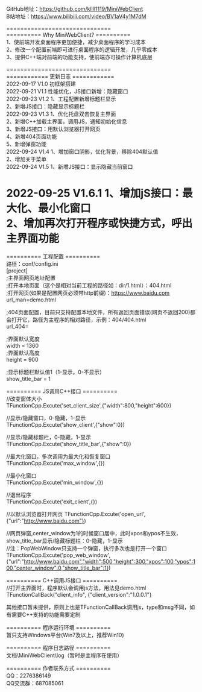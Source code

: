 GitHub地址：https://github.com/kllll1119/MiniWebClient  
B站地址：https://www.bilibili.com/video/BV1aV4y1M7dM  

==============================  
========== Why MiniWebClient? ==========  
1、使前端开发桌面程序更加便捷，减少桌面程序的学习成本  
2、修改一个配置前端即可进行桌面程序的逻辑开发，几乎零成本  
3、提供C++端对前端的功能支持，使前端亦可操作计算机底层  


==============================  
============ 更新日志 ============  
2022-09-17 V1.0    初框架搭建  
2022-09-21 V1.1    性能优化，JS接口新增：隐藏窗口  
2022-09-23 V1.2    1、工程配置新增标题栏显示  
                   2、新增JS接口：隐藏显示标题栏  
2022-09-23 V1.3    1、优化托盘双击恢复主界面  
                   2、新增C++加载主界面，调用JS，通知初始化信息	
                   3、新增JS接口：用默认浏览器打开网页  
                   4、新增404页面功能  
                   5、新增弹窗功能  
2022-09-24 V1.4    1、增加窗口阴影，优化背景，移除404默认值  
                   2、增加关于菜单  
2022-09-24 V1.5    1、新增JS接口：显示隐藏当前窗口  
  
2022-09-25 V1.6.1  1、增加jS接口：最大化、最小化窗口    
                   2、增加再次打开程序或快捷方式，呼出主界面功能   
==============================  


========== 工程配置 ==========  
路径：conf/config.ini  
[project]  
;主界面网页地址配置  
;打开本地页面（这个是相对当前工程的路径如：dir/1.html）：404.html  
;打开网页(如果是配置网页必须带http前缀)：https://www.baidu.com  
url_man=demo.html  
  
;404页面配置，目前只支持配置本地文件，所有返回页面错误(网页不返回200)都会打开它，路径为主程序的相对路径，示例：404/404.html  
url_404=  
  
;界面默认宽度  
width = 1360  
;界面默认高度  
height = 900  
  
;显示标题栏默认值1（1-显示，0-不显示）  
show_title_bar = 1  


========== JS调用C++接口 ==========  
//改变窗体大小  
TFunctionCpp.Excute('set_client_size',{"width":800,"height":600})  
  
//显示/隐藏窗口，0-隐藏，1-显示  
TFunctionCpp.Excute('show_client',{"show":0})  
  
//显示/隐藏标题栏，0-隐藏，1-显示  
TFunctionCpp.Excute('show_title_bar',{"show":0})  
  
//最大化窗口，多次调用为最大化和恢复窗口  
TFunctionCpp.Excute('max_window',{})  
  
//最小化窗口  
TFunctionCpp.Excute('min_window',{})  
  
//退出程序  
TFunctionCpp.Excute('exit_client',{})  
  
//以默认浏览器打开网页
TFunctionCpp.Excute('open_url',{"url":"http://www.baidu.com"})  
  
//网页弹窗,center_window为1的时候窗口居中，此时xpos和ypos不生效，show_title_bar显示/隐藏标题栏：0-隐藏，1-显示  
//注：PopWebWindow只支持一个弹窗，执行多次也是打开一个窗口  
TFunctionCpp.Excute('pop_web_window',{"url":"http://www.baidu.com","width":500,"height":300,"xpos":100,"ypos":100,"center_window":0,"show_title_bar":1})  
  

========== C++调用JS接口 ==========  
//打开主界面时，程序默认会调用js方法，用法见demo.html  
TFunctionCallBack("client_info", {"client_version":"1.0.0.1"}  

其他接口暂未提供，原则上也是TFunctionCallBack调用js，type和msg不同，如有需要C++支持的功能需要定制  
  

========== 程序运行环境 ==========  
暂只支持Windows平台(Win7及以上，推荐Win10)

  
========== 程序日志路径 ==========  
文档\MiniWebClient\log（暂时是主程序在使用）  


========== 作者联系方式 ==========  
QQ：2276386149  
QQ交流群：687085061  

